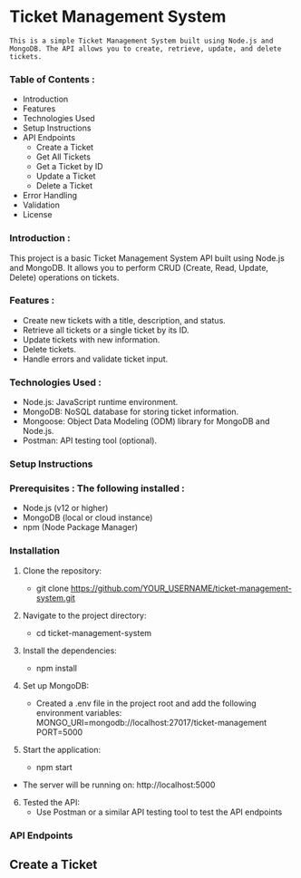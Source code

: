 # Ticket Management System

    This is a simple Ticket Management System built using Node.js and MongoDB. The API allows you to create, retrieve, update, and delete tickets.

### Table of Contents :

- Introduction
- Features
- Technologies Used
- Setup Instructions
- API Endpoints
   - Create a Ticket
   - Get All Tickets
   - Get a Ticket by ID
   - Update a Ticket
   - Delete a Ticket
- Error Handling
- Validation
- License

### Introduction :

This project is a basic Ticket Management System API built using Node.js and MongoDB. It allows you to perform CRUD (Create, Read, Update, Delete) operations on tickets.

### Features :

- Create new tickets with a title, description, and status.
- Retrieve all tickets or a single ticket by its ID.
- Update tickets with new information.
- Delete tickets.
- Handle errors and validate ticket input.

### Technologies Used :

- Node.js: JavaScript runtime environment.
- MongoDB: NoSQL database for storing ticket information.
- Mongoose: Object Data Modeling (ODM) library for MongoDB and Node.js.
- Postman: API testing tool (optional).

### Setup Instructions

### Prerequisites : The following installed :

- Node.js (v12 or higher)
- MongoDB (local or cloud instance)
- npm (Node Package Manager)

### Installation

1) Clone the repository: 
    - git clone https://github.com/YOUR_USERNAME/ticket-management-system.git

2) Navigate to the project directory: 
    - cd ticket-management-system

3) Install the dependencies: 
    - npm install

4) Set up MongoDB:
    - Created a .env file in the project root and add the following environment variables: 
      MONGO_URI=mongodb://localhost:27017/ticket-management
      PORT=5000
 
5) Start the application:
    - npm start

- The server will be running on: http://localhost:5000

6) Tested the API: 
    - Use Postman or a similar API testing tool to test the API endpoints 

### API Endpoints 

## Create a Ticket 
